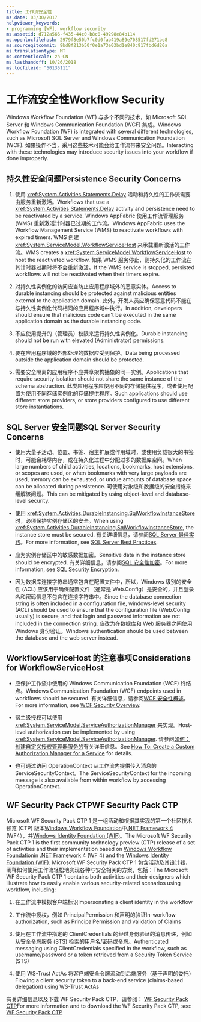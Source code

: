 ```yaml
---
title: 工作流安全性
ms.date: 03/30/2017
helpviewer_keywords:
- programming [WF], workflow security
ms.assetid: d712a566-f435-44c0-b8c0-49298e84b114
ms.openlocfilehash: 2979f8e50b7fc0d0fab419a89e708517fd271be8
ms.sourcegitcommit: 9bd8f213b50f0e1a73e03bd1e840c917fbd6d20a
ms.translationtype: MT
ms.contentlocale: zh-CN
ms.lasthandoff: 10/26/2018
ms.locfileid: "50135111"
---
```

# <a name="workflow-security"></a><span data-ttu-id="8a312-102">工作流安全性</span><span class="sxs-lookup"><span data-stu-id="8a312-102">Workflow Security</span></span>
<span data-ttu-id="8a312-103">Windows Workflow Foundation (WF) 与多个不同的技术，如 Microsoft SQL Server 和 Windows Communication Foundation (WCF) 集成。</span><span class="sxs-lookup"><span data-stu-id="8a312-103">Windows Workflow Foundation (WF) is integrated with several different technologies, such as Microsoft SQL Server and Windows Communication Foundation (WCF).</span></span> <span data-ttu-id="8a312-104">如果操作不当，采用这些技术可能会给工作流带来安全问题。</span><span class="sxs-lookup"><span data-stu-id="8a312-104">Interacting with these technologies may introduce security issues into your workflow if done improperly.</span></span>

## <a name="persistence-security-concerns"></a><span data-ttu-id="8a312-105">持久性安全问题</span><span class="sxs-lookup"><span data-stu-id="8a312-105">Persistence Security Concerns</span></span>

1.  <span data-ttu-id="8a312-106">使用 <xref:System.Activities.Statements.Delay> 活动和持久性的工作流需要由服务重新激活。</span><span class="sxs-lookup"><span data-stu-id="8a312-106">Workflows that use a <xref:System.Activities.Statements.Delay> activity and persistence need to be reactivated by a service.</span></span> <span data-ttu-id="8a312-107">Windows AppFabric 使用工作流管理服务 (WMS) 重新激活计时器已过期的工作流。</span><span class="sxs-lookup"><span data-stu-id="8a312-107">Windows AppFabric uses the Workflow Management Service (WMS) to reactivate workflows with expired timers.</span></span> <span data-ttu-id="8a312-108">WMS 创建 <xref:System.ServiceModel.WorkflowServiceHost> 来承载重新激活的工作流。</span><span class="sxs-lookup"><span data-stu-id="8a312-108">WMS creates a <xref:System.ServiceModel.WorkflowServiceHost> to host the reactivated workflow.</span></span> <span data-ttu-id="8a312-109">如果 WMS 服务停止，则持久化的工作流在其计时器过期时将不会重新激活。</span><span class="sxs-lookup"><span data-stu-id="8a312-109">If the WMS service is stopped, persisted workflows will not be reactivated when their timers expire.</span></span>

2.  <span data-ttu-id="8a312-110">对持久性实例化的访问应当防止应用程序域外的恶意实体。</span><span class="sxs-lookup"><span data-stu-id="8a312-110">Access to durable instancing should be protected against malicious entities external to the application domain.</span></span> <span data-ttu-id="8a312-111">此外，开发人员应确保恶意代码不能在与持久性实例化代码相同的应用程序域中执行。</span><span class="sxs-lookup"><span data-stu-id="8a312-111">In addition, developers should ensure that malicious code can't be executed in the same application domain as the durable instancing code.</span></span>

3.  <span data-ttu-id="8a312-112">不应使用提升的（管理员）权限来运行持久性实例化。</span><span class="sxs-lookup"><span data-stu-id="8a312-112">Durable instancing should not be run with elevated (Administrator) permissions.</span></span>

4.  <span data-ttu-id="8a312-113">要在应用程序域的外部处理的数据应受到保护。</span><span class="sxs-lookup"><span data-stu-id="8a312-113">Data being processed outside the application domain should be protected.</span></span>

5.  <span data-ttu-id="8a312-114">需要安全隔离的应用程序不应共享架构抽象的同一实例。</span><span class="sxs-lookup"><span data-stu-id="8a312-114">Applications that require security isolation should not share the same instance of the schema abstraction.</span></span> <span data-ttu-id="8a312-115">此类应用程序应使用不同的存储提供程序，或者使用配置为使用不同存储实例化的存储提供程序。</span><span class="sxs-lookup"><span data-stu-id="8a312-115">Such applications should use different store providers, or store providers configured to use different store instantiations.</span></span>

## <a name="sql-server-security-concerns"></a><span data-ttu-id="8a312-116">SQL Server 安全问题</span><span class="sxs-lookup"><span data-stu-id="8a312-116">SQL Server Security Concerns</span></span>

-   <span data-ttu-id="8a312-117">使用大量子活动、位置、书签、宿主扩展或作用域时，或使用负载很大的书签时，可能会耗尽内存，或在持久化过程中分配过多的数据库空间。</span><span class="sxs-lookup"><span data-stu-id="8a312-117">When large numbers of child activities, locations, bookmarks, host extensions, or scopes are used, or when bookmarks with very large payloads are used, memory can be exhausted, or undue amounts of database space can be allocated during persistence.</span></span> <span data-ttu-id="8a312-118">可使用对象级和数据级的安全措施来缓解该问题。</span><span class="sxs-lookup"><span data-stu-id="8a312-118">This can be mitigated by using object-level and database-level security.</span></span>

-   <span data-ttu-id="8a312-119">使用 <xref:System.Activities.DurableInstancing.SqlWorkflowInstanceStore> 时，必须保护实例存储区的安全。</span><span class="sxs-lookup"><span data-stu-id="8a312-119">When using <xref:System.Activities.DurableInstancing.SqlWorkflowInstanceStore>, the instance store must be secured.</span></span> <span data-ttu-id="8a312-120">有关详细信息，请参阅[SQL Server 最佳实践](https://go.microsoft.com/fwlink/?LinkId=164972)。</span><span class="sxs-lookup"><span data-stu-id="8a312-120">For more information, see [SQL Server Best Practices](https://go.microsoft.com/fwlink/?LinkId=164972).</span></span>

-   <span data-ttu-id="8a312-121">应为实例存储区中的敏感数据加密。</span><span class="sxs-lookup"><span data-stu-id="8a312-121">Sensitive data in the instance store should be encrypted.</span></span> <span data-ttu-id="8a312-122">有关详细信息，请参阅[SQL 安全性加密](https://go.microsoft.com/fwlink/?LinkId=164976)。</span><span class="sxs-lookup"><span data-stu-id="8a312-122">For more information, see [SQL Security Encryption](https://go.microsoft.com/fwlink/?LinkId=164976).</span></span>

-   <span data-ttu-id="8a312-123">因为数据库连接字符串通常包含在配置文件中，所以，Windows 级别的安全性 (ACL) 应该用于确保配置文件（通常是 Web.Config）是安全的，并且登录名和密码信息不包含在连接字符串中。</span><span class="sxs-lookup"><span data-stu-id="8a312-123">Since the database connection string is often included in a configuration file, windows-level security (ACL) should be used to ensure that the configuration file (Web.Config usually) is secure, and that login and password information are not included in the connection string.</span></span> <span data-ttu-id="8a312-124">应改为在数据库和 Web 服务器之间使用 Windows 身份验证。</span><span class="sxs-lookup"><span data-stu-id="8a312-124">Windows authentication should be used between the database and the web server instead.</span></span>

## <a name="considerations-for-workflowservicehost"></a><span data-ttu-id="8a312-125">WorkflowServiceHost 的注意事项</span><span class="sxs-lookup"><span data-stu-id="8a312-125">Considerations for WorkflowServiceHost</span></span>

-   <span data-ttu-id="8a312-126">应保护工作流中使用的 Windows Communication Foundation (WCF) 终结点。</span><span class="sxs-lookup"><span data-stu-id="8a312-126">Windows Communication Foundation (WCF) endpoints used in workflows should be secured.</span></span> <span data-ttu-id="8a312-127">有关详细信息，请参阅[WCF 安全性概述](https://go.microsoft.com/fwlink/?LinkID=164975)。</span><span class="sxs-lookup"><span data-stu-id="8a312-127">For more information, see [WCF Security Overview](https://go.microsoft.com/fwlink/?LinkID=164975).</span></span>

-   <span data-ttu-id="8a312-128">宿主级授权可以使用 <xref:System.ServiceModel.ServiceAuthorizationManager> 来实现。</span><span class="sxs-lookup"><span data-stu-id="8a312-128">Host-level authorization can be implemented by using <xref:System.ServiceModel.ServiceAuthorizationManager>.</span></span> <span data-ttu-id="8a312-129">请参阅[如何： 创建自定义授权管理器服务的](https://go.microsoft.com/fwlink/?LinkId=192228)有关详细信息。</span><span class="sxs-lookup"><span data-stu-id="8a312-129">See [How To: Create a Custom Authorization Manager for a Service](https://go.microsoft.com/fwlink/?LinkId=192228) for details.</span></span>

-   <span data-ttu-id="8a312-130">也可通过访问 OperationContext 从工作流内提供传入消息的 ServiceSecurityContext。</span><span class="sxs-lookup"><span data-stu-id="8a312-130">The ServiceSecurityContext for the incoming message is also available from within workflow by accessing OperationContext.</span></span>

## <a name="wf-security-pack-ctp"></a><span data-ttu-id="8a312-131">WF Security Pack CTP</span><span class="sxs-lookup"><span data-stu-id="8a312-131">WF Security Pack CTP</span></span>
 <span data-ttu-id="8a312-132">Microsoft WF Security Pack CTP 1 是一组活动和根据其实现的第一个社区技术预览 (CTP) 版本[Windows Workflow Foundation](https://msdn.microsoft.com/netframework/aa663328.aspx)中[.NET Framework 4](https://msdn.microsoft.com/netframework/default.aspx) (WF4），并[Windows Identity Foundation (WIF)](https://msdn.microsoft.com/security/aa570351.aspx)。</span><span class="sxs-lookup"><span data-stu-id="8a312-132">The Microsoft WF Security Pack CTP 1 is the first community technology preview (CTP) release of a set of activities and their implementation based on [Windows Workflow Foundation](https://msdn.microsoft.com/netframework/aa663328.aspx)in [.NET Framework 4](https://msdn.microsoft.com/netframework/default.aspx) (WF 4) and the [Windows Identity Foundation (WIF)](https://msdn.microsoft.com/security/aa570351.aspx).</span></span>  <span data-ttu-id="8a312-133">Microsoft WF Security Pack CTP 1 包含活动及其设计器，阐释如何使用工作流轻松地实现各种与安全相关的方案，包括：</span><span class="sxs-lookup"><span data-stu-id="8a312-133">The Microsoft WF Security Pack CTP 1 contains both activities and their designers which illustrate how to easily enable various security-related scenarios using workflow, including:</span></span>

1.  <span data-ttu-id="8a312-134">在工作流中模拟客户端标识</span><span class="sxs-lookup"><span data-stu-id="8a312-134">Impersonating a client identity in the workflow</span></span>

2.  <span data-ttu-id="8a312-135">工作流中授权，例如 PrincipalPermission 和声明的验证</span><span class="sxs-lookup"><span data-stu-id="8a312-135">In-workflow authorization, such as PrincipalPermission and validation of Claims</span></span>

3.  <span data-ttu-id="8a312-136">使用在工作流中指定的 ClientCredentials 的经过身份验证的消息传递，例如从安全令牌服务 (STS) 检索的用户名/密码或令牌。</span><span class="sxs-lookup"><span data-stu-id="8a312-136">Authenticated messaging using ClientCredentials specified in the workflow, such as username/password or a token retrieved from a Security Token Service (STS)</span></span>

4.  <span data-ttu-id="8a312-137">使用 WS-Trust ActAs 将客户端安全令牌流动到后端服务（基于声明的委托）</span><span class="sxs-lookup"><span data-stu-id="8a312-137">Flowing a client security token to a back-end service (claims-based delegation) using WS-Trust ActAs</span></span>

<span data-ttu-id="8a312-138">有关详细信息以及下载 WF Security Pack CTP，请参阅： [WF Security Pack CTP](https://wf.codeplex.com/releases/view/48114)</span><span class="sxs-lookup"><span data-stu-id="8a312-138">For more information and to download the WF Security Pack CTP, see: [WF Security Pack CTP](https://wf.codeplex.com/releases/view/48114)</span></span>